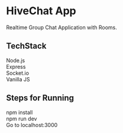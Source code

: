 # HiveChat App
Realtime Group Chat Application with Rooms.

## TechStack
Node.js</br>
Express</br>
Socket.io</br>
Vanilla JS</br>

## Steps for Running
npm install</br>
npm run dev</br>
Go to localhost:3000</br>
